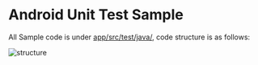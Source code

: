 # Android Unit Test Sample
All Sample code is under [app/src/test/java/](https://github.com/leeowenowen/AndroidUnitTest/tree/master/app/src/test/java), code structure is as follows:    


![structure](https://raw.githubusercontent.com/wiki/leeowenowen/AndroidUnitTest/unittest.png)
